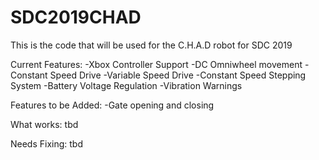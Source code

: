 # SDC2019CHAD
This is the code that will be used for the C.H.A.D robot for SDC 2019

Current Features:
-Xbox Controller Support
-DC Omniwheel movement
-Constant Speed Drive
-Variable Speed Drive
-Constant Speed Stepping System
-Battery Voltage Regulation
-Vibration Warnings

Features to be Added:
-Gate opening and closing

What works: 
tbd

Needs Fixing:
tbd
